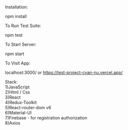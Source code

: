 Installation:

npm install

To Run Test Suite:

npm test

To Start Server:

npm start

To Visit App:

localhost:3000/ or https://test-project-cyan-nu.vercel.app/

Stack:\
1)JavaScript\
2)Html / Css\
3)React\
4)Redux-Toolkit\
5)React-router-dom v6\
6)Material-UI\
7)Firebase - for registration authorization\
8)Axios